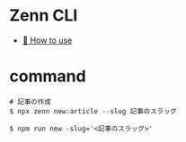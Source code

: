 # Zenn CLI

* [📘 How to use](https://zenn.dev/zenn/articles/zenn-cli-guide)

# command

```
# 記事の作成
$ npx zenn new:article --slug 記事のスラッグ

$ npm run new -slug='<記事のスラッグ>'
```